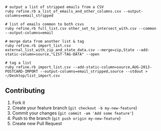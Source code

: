 ```
# output a list of stripped emails from a CSV
ruby refine.rb a_list_of_emails_and_other_columns.csv --output-columns=email_stripped

# list of emails common to both csvs
ruby refine.rb full_list.csv other_set_to_intersect_with.csv --common --output-columns=email

# merge data from another list & tag
ruby refine.rb import_list.csv external_list_with_zip_and_state_data.csv --merge=zip,State --add-static-column=source,"LIST-TAG-DATA" --open

# tag a list
ruby refine.rb import_list.csv --add-static-column=source,AUG-2013-POSTCARD-IMPORT --output-columns=email_stripped,source --stdout > ~/Desktop/list_import.csv
```

## Contributing

1. Fork it
2. Create your feature branch (`git checkout -b my-new-feature`)
3. Commit your changes (`git commit -am 'Add some feature'`)
4. Push to the branch (`git push origin my-new-feature`)
5. Create new Pull Request
